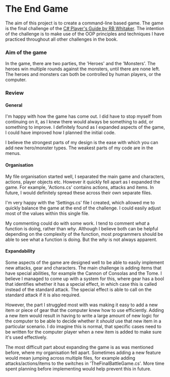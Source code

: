 # The End Game

The aim of this project is to create a command-line based game.
The game is the final challenge of the [C# Player's Guide by RB Whitaker](https://csharpplayersguide.com/).
The intention of the challenge is to make use of the OOP principles and techniques I have practiced throughout all other challenges in the book.

### Aim of the game

In the game, there are two parties, the 'Heroes' and the 'Monsters'. The heroes win multiple rounds against the monsters, until there are none left. The heroes and monsters can both be controlled by human players, or the computer.

### Review

#### General

I'm happy with how the game has come out. I did have to stop myself from continuing on it, as I knew there would always be something to add, or something to improve.
I definitely found as I expanded aspects of the game, I could have improved how I planned the initial code.

I believe the strongest parts of my design is the ease with which you can add new hero/monster types. The weakest parts of my code are in the menus.

#### Organisation

My file organisation started well, I separated the main game and characters, actions, player objects etc. However it quickly fell apart as I
expanded the game. For example, 'Actions.cs' contains actions, attacks and items. In future, I would definitely spread these across their own separate files.

I'm very happy with the 'Settings.cs' file I created, which allowed me to quickly balance the game at the end of the challenge.
I could easily adjust most of the values within this single file.

My commenting could do with some work. I tend to comment *what* a function is doing, rather than *why*. Although I believe both can be helpful
depending on the complexity of the function, most programmers should be able to see what a function is doing. But the *why* is not always apparent.


#### Expandability

Some aspects of the game are designed well to be able to easily implement new attacks, gear and characters. The main challenge is adding items
that have special abilities, for example the Cannon of Consolas and the Tome. I believe I managed to come up with a system for this, where gear has
a bool that identifies whether it has a special effect, in which case this is called instead of the standard attack. The special effect is able to 
call on the standard attack if it is also required.

However, the part I struggled most with was making it easy to add a new item or piece of gear that the computer knew how to use efficiently. Adding a new item
would result in having to write a large amount of new logic for the computer to be able to decide whether it *should* use that new item in a particular scenario.
I do imagine this is normal, that specific cases need to be written for the computer player when a new item is added to make sure it's used effectively.

The most difficult part about expanding the game is as was mentioned before, where my organisation fell apart. Sometimes adding a new feature would mean
jumping across multiple files, for example adding attacks/actions/items to the switches in 'TheFinalBattleGame.cs'. More time spent planning before
implementing would help prevent this in future.